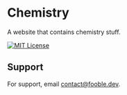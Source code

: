 
# Chemistry

A website that contains chemistry stuff. 

[![MIT License](https://img.shields.io/badge/License-MIT-green.svg)](https://opensource.org/license/mit/)

## Support

For support, email [contact@fooble.dev](mailto:contact@fooble.dev).

